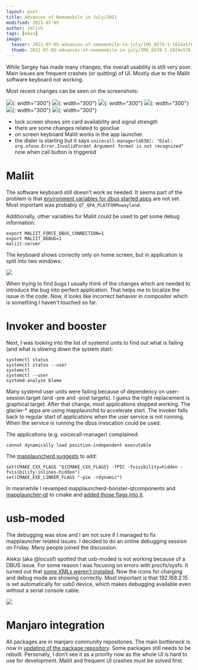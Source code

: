 ```yaml
---
layout: post
title: Advances of Nemomobile in July/2021
modified: 2021-07-05
author: jmlich
tags: [main]
image:
  teaser: 2021-07-05-advances-of-nemomobile-in-july/IMG_8578-1-1024x576.jpg
  thumb: 2021-07-05-advances-of-nemomobile-in-july/IMG_8578-1-1024x576.jpg
---
```



While Sergey has made many changes, the overall usability is still very poor. Main issues are frequent crashes (or quitting) of UI. Mostly due to the Maliit software keyboard not working.

Most recent changes can be seen on the screenshots:

![](/images/2021-07-05-advances-of-nemomobile-in-july/2.jpg){: width="300"}
![](/images/2021-07-05-advances-of-nemomobile-in-july/3.jpg){: width="300"}
![](/images/2021-07-05-advances-of-nemomobile-in-july/6.jpg){: width="300"}
![](/images/2021-07-05-advances-of-nemomobile-in-july/1.jpg){: width="300"}
![](/images/2021-07-05-advances-of-nemomobile-in-july/4.jpg){: width="300"}
![](/images/2021-07-05-advances-of-nemomobile-in-july/5.jpg){: width="300"}

* lock screen shows sim card availability and signal strength
* there are some changes related to geoclue
* on screen keyboard Maliit works in the app launcher.
* the dialer is starting but it says `voicecall-manager[4030]: "Dial: org.ofono.Error.InvalidFormat Argument format is not recognized"` now when call button is triggered 

# Maliit

The software keyboard still doesn’t work as needed. It seems part of the problem is that
[environment variables for dbus started apps](https://github.com/nemomobile-ux/arm-profiles/pull/2/commits/aad455fb2dea53180b8b383030389a59ba2acc2d)
are not set. Most important was probably `QT_QPA_PLATFORM=wayland`.

Additionally, other variables for Maliit could be used to get some debug information:

```
export MALIIT_FORCE_DBUS_CONNECTION=1
export MALIIT_DEBUG=1
maliit-server
```

The keyboard shows correctly only on home screen, but in application is split into two windows:


![](/images/2021-07-05-advances-of-nemomobile-in-july/IMG_8578-1-1024x576.jpg)


When trying to find bugs I usually think of the changes which are needed to introduce the bug into perfect
application. That helps me to localize the issue in the code. Now, it looks like incorrect behavior
in compositor which is something I haven’t touched so far.

# Invoker and booster

Next, I was looking into the list of systemd units to find out what is failing (and what is slowing down the system start:

```
systemctl status
systemctl status --user
systemctl
systemctl --user
systemd-analyze blame
```

Many systemd user units were failing because of dependency on user-session.target (and -pre and -post targets).
I guess the right replacement is graphical.target. After that change, most applications stopped working.
The glacier-* apps are using mapplaunchd to accelerate start. The invoker falls back to regular start of
applications when the user service is not running. When the service is running the dbus invocation could be used.

The applications (e.g. voicecall-manager) complained:

```
cannot dynamically load position-independent executable
```

The [mapplauncherd suggests](https://github.com/sailfishos/mapplauncherd/blob/master/doc/usingcmake.dox) to add:

```
set(CMAKE_CXX_FLAGS "${CMAKE_CXX_FLAGS} -fPIC -fvisibility=hidden -fvisibility-inlines-hidden")
set(CMAKE_EXE_LINKER_FLAGS "-pie -rdynamic")
```

In meanwhile I revamped mapplauncherd-booster-qtcomponents and [mapplauncher-qt](https://github.com/sailfishos/mapplauncherd-qt/pull/3)
to cmake and [added those flags into it](https://github.com/nemomobile-ux/mapplauncherd-booster-qtcomponents/pull/3).

# usb-moded

The debugging was slow and I am not sure if I managed to fix mapplauncher related issues. I decided to do an online debugging session on Friday. Many people joined the discussion.

Aleksi (aka @locusf) spotted that usb-moded is not working because of a DBUS issue. For some reason I was focusing on errors with procfs/sysfs. It turned
out that [some XMLs weren’t installed](https://github.com/jmlich/nemo-packaging/commit/f0f307dd7b5d8984704dcc06128d2d65de3444b2). Now the
icons for charging and debug mode are showing correctly. Most important is that 192.168.2.15 is set automatically for usb0 device, which
makes debugging available even without a serial console cable.

![](/images/2021-07-05-advances-of-nemomobile-in-july/usbmoded-577x1024.jpg)


# Manjaro integration

All packages are in manjaro community repositories. The main bottleneck is now in [updating of the package repository](https://forum.manjaro.org/t/automation-of-package-updates/71308).
Some packages still needs to be rebuilt. Personally, I don’t see it as a priority now as the whole UI
is hard to use for development. Maliit and frequent UI crashes must be solved first.